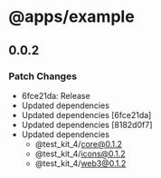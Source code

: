 # @apps/example

## 0.0.2

### Patch Changes

-   6fce21da: Release
-   Updated dependencies
-   Updated dependencies [6fce21da]
-   Updated dependencies [8182d0f7]
-   Updated dependencies
    -   @test_kit_4/core@0.1.2
    -   @test_kit_4/icons@0.1.2
    -   @test_kit_4/web3@0.1.2
